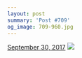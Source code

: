 ```yaml
---
layout: post
summary: 'Post #709'
og_image: 709-960.jpg
---
```


<p>
  <time>
    <a href="/709">September 30, 2017</a>
  </time>
  <a href="/709">
    <img src="{{ site.assets_url }}/709-480.jpg" srcset="{{ site.assets_url }}/709-240.jpg 240w, {{ site.assets_url }}/709-480.jpg 480w, {{ site.assets_url }}/709-720.jpg 720w, {{ site.assets_url }}/709-960.jpg 960w" sizes="(min-width: 700px) 50vw, calc(100vw - 2rem)" />
  </a>
</p>
